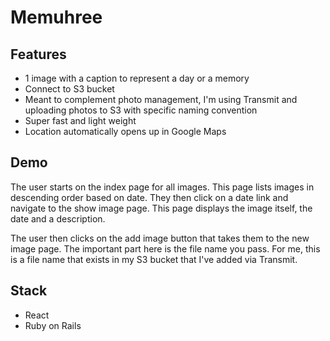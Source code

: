 # Memuhree

## Features

- 1 image with a caption to represent a day or a memory
- Connect to S3 bucket
- Meant to complement photo management, I'm using Transmit and uploading photos to S3 with specific naming convention
- Super fast and light weight
- Location automatically opens up in Google Maps

## Demo

The user starts on the index page for all images. This page lists images in descending order based on date. They then click on a date link and navigate to the show image page. This page displays the image itself, the date and a description.

The user then clicks on the add image button that takes them to the new image page. The important part here is the file name you pass. For me, this is a file name that exists in my S3 bucket that I've added via Transmit.

## Stack

- React
- Ruby on Rails
